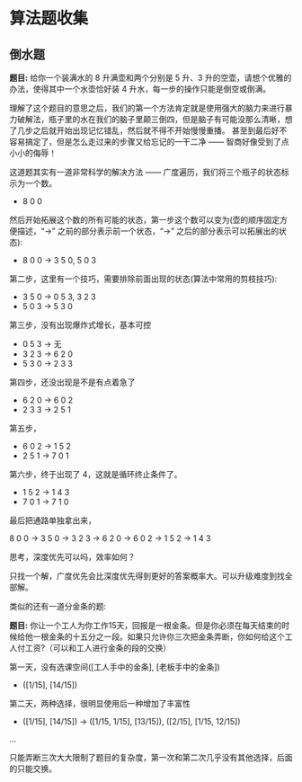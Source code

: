 # 算法题收集

## 倒水题

**题目:** 给你一个装满水的 8 升满壶和两个分别是 5 升、3 升的空壶，请想个优雅的办法，使得其中一个水壶恰好装 4 升水，每一步的操作只能是倒空或倒满。

理解了这个题目的意思之后，我们的第一个方法肯定就是使用强大的脑力来进行暴力破解法，瓶子里的水在我们的脑子里颠三倒四，但是脑子有可能没那么清晰，想了几步之后就开始出现记忆错乱，然后就不得不开始慢慢重播。 甚至到最后好不容易搞定了，但是怎么走过来的步骤又给忘记的一干二净 —— 智商好像受到了点小小的侮辱！

这道题其实有一道非常科学的解决方法 —— 广度遍历，我们将三个瓶子的状态标示为一个数。

- 8 0 0

然后开始拓展这个数的所有可能的状态，第一步这个数可以变为(壶的顺序固定方便描述，“->” 之前的部分表示前一个状态，“->” 之后的部分表示可以拓展出的状态):

- 8 0 0 -> 3 5 0, 5 0 3

第二步，这里有一个技巧，需要排除前面出现的状态(算法中常用的剪枝技巧):

- 3 5 0 -> 0 5 3, 3 2 3
- 5 0 3 -> 5 3 0

第三步，没有出现爆炸式增长，基本可控

- 0 5 3 -> 无
- 3 2 3 -> 6 2 0
- 5 3 0 -> 2 3 3

第四步，还没出现是不是有点着急了

- 6 2 0 -> 6 0 2
- 2 3 3 -> 2 5 1

第五步，

- 6 0 2 -> 1 5 2
- 2 5 1 -> 7 0 1

第六步，终于出现了 4，这就是循环终止条件了。

- 1 5 2 -> 1 4 3
- 7 0 1 -> 7 1 0

最后把通路单独拿出来，

8 0 0 -> 3 5 0 -> 3 2 3 -> 6 2 0 -> 6 0 2 -> 1 5 2 -> 1 4 3

思考，深度优先可以吗，效率如何？

只找一个解，广度优先会比深度优先得到更好的答案概率大。可以升级难度到找全部解。

类似的还有一道分金条的题:

**题目:** 你让一个工人为你工作15天，回报是一根金条。但是你必须在每天结束的时候给他一根金条的十五分之一段。如果只允许你三次把金条弄断，你如何给这个工人付工资?（可以和工人进行金条的段的交换）

第一天，没有选课空间([工人手中的金条], [老板手中的金条])

- ([1/15], [14/15])

第二天，两种选择，很明显使用后一种增加了丰富性

- ([1/15], [14/15]) -> ([1/15, 1/15], [13/15]), ([2/15], [1/15, 12/15])

...

只能弄断三次大大限制了题目的复杂度，第一次和第二次几乎没有其他选择，后面的只能交换。
